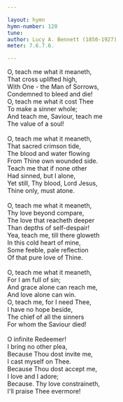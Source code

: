 ```yaml
---

layout: hymn
hymn-number: 120
tune: 
author: Lucy A. Bennett (1850-1927)
meter: 7.6.7.6.

---
```

O, teach me what it meaneth,<br>That cross uplifted high,<br>With One - the Man of Sorrows,<br>Condemned to bleed and die!<br>O, teach me what it cost Thee<br>To make a sinner whole;<br>And teach me, Saviour, teach me<br>The value of a soul!<br><br>O, teach me what it meaneth,<br>That sacred crimson tide,<br>The blood and water flowing<br>From Thine own wounded side.<br>Teach me that if none other<br>Had sinned, but I alone,<br>Yet still, Thy blood, Lord Jesus,<br>Thine only, must atone.<br><br>O, teach me what it meaneth,<br>Thy love beyond compare,<br>The love that reacheth deeper<br>Than depths of self-despair!<br>Yea, teach me, till there gloweth<br>In this cold heart of mine,<br>Some feeble, pale reflection<br>Of that pure love of Thine.<br><br>O, teach me what it meaneth,<br>For I am full of sin;<br>And grace alone can reach me,<br>And love alone can win.<br>O, teach me, for I need Thee,<br>I have no hope beside,<br>The chief of all the sinners<br>For whom the Saviour died!<br><br>O infinite Redeemer!<br>I bring no other plea,<br>Because Thou dost invite me,<br>I cast myself on Thee.<br>Because Thou dost accept me,<br>I love and I adore;<br>Because. Thy love constraineth,<br>I'll praise Thee evermore!<br><br><br>
